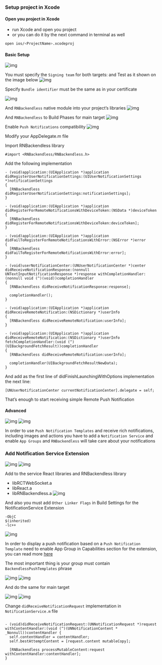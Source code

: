 
### Setup project in Xcode

#### Open you project in Xcode 
- run Xcode and open you project 
- or you can do it by the next command in terminal as well 
````bash
open ios/<ProjectName>.xcodeproj
````

#### Basic Setup
![img](./phone1.png)

You must specify the `Signing team` for both targets: <ProjectName> and <ProjectName>Test as it shown on the image below
![img](./signing-dev-team.png)

Specify `Bundle identifier` must be the same as in your certificate 
 
![img](./bundle-identifier.png)

And `RNBackendless` native module into your project’s libraries 
![img](./link-binary-library.png)

And `RNBackendless` to Build Phases for main target
![img](./add-binary-library.png)

Enable `Push Notifications` compatibility
![img](./enable-push-notifications-compatibility.png)

Modify your AppDelegate.m file

Import RNBackendless library

```` 
#import <RNBackendless/RNBackendless.h>
````

Add the following implementation
```` 
- (void)application:(UIApplication *)application didRegisterUserNotificationSettings:(UIUserNotificationSettings *)notificationSettings
{
  [RNBackendless didRegisterUserNotificationSettings:notificationSettings];
}

- (void)application:(UIApplication *)application didRegisterForRemoteNotificationsWithDeviceToken:(NSData *)deviceToken
{
  [RNBackendless didRegisterForRemoteNotificationsWithDeviceToken:deviceToken];
}

- (void)application:(UIApplication *)application didFailToRegisterForRemoteNotificationsWithError:(NSError *)error
{
  [RNBackendless didFailToRegisterForRemoteNotificationsWithError:error];
}

- (void)userNotificationCenter:(UNUserNotificationCenter *)center didReceiveNotificationResponse:(nonnull UNTextInputNotificationResponse *)response withCompletionHandler:(nonnull void (^)(void))completionHandler
{
  [RNBackendless didReceiveNotificationResponse:response];
  
  completionHandler();
}

- (void)application:(UIApplication *)application didReceiveRemoteNotification:(NSDictionary *)userInfo
{
  [RNBackendless didReceiveRemoteNotification:userInfo];
}

- (void)application:(UIApplication *)application didReceiveRemoteNotification:(NSDictionary *)userInfo
fetchCompletionHandler:(void (^)(UIBackgroundFetchResult))completionHandler
{
  [RNBackendless didReceiveRemoteNotification:userInfo];
  
  completionHandler(UIBackgroundFetchResultNewData);
}
````

And add as the first line of didFinishLaunchingWithOptions implementation the next line:

````
[UNUserNotificationCenter currentNotificationCenter].delegate = self;
````

That’s enough to start receiving simple Remote Push Notification

#### Advanced
![img](./phone1.png) ![img](./phone1.png)

In order to use `Push Notification Templates` and receive rich notifications, including images and actions you have to add a `Notification Service` and enable `App Groups` and `RNBackendless` will take care about your notifications

### Add Notification Service Extension
![img](./add-notification-service-1.png)
![img](./add-notification-service-2.png)

Add to the service React libraries and RNBackendless library
- libRCTWebSocket.a
- libReact.a
- libRNBackendless.a
![img](./add-notification-service-3.png)

And also you must add `Other Linker Flags` in Build Settings for the NotificationService Extension
````
-ObjC
$(inherited)
-lc++
````
![img](./other-linker-flags.png)

In order to display a push notification based on a `Push Notification Template` need to enable App Group in Capabilities section for the extension, you can read more [here](https://backendless.com/docs/ios/push_xcode_setup_for_apn.html)

The most important thing is your group must contain `BackendlessPushTemplates` phrase   

![img](./add-notification-service-4.png)
![img](./add-notification-service-5.png)

And do the same for main target

![img](./add-notification-service-6.png)
![img](./add-notification-service-7.png)

Change `didReceiveNotificationRequest` implementation in `NotificationService.m` file 

````

- (void)didReceiveNotificationRequest:(UNNotificationRequest *)request withContentHandler:(void (^)(UNNotificationContent * _Nonnull))contentHandler {
  self.contentHandler = contentHandler;
  self.bestAttemptContent = [request.content mutableCopy];
  
  [RNBackendless processMutableContent:request withContentHandler:contentHandler];
}

````
